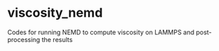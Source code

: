 # viscosity_nemd
 Codes for running NEMD to compute viscosity on LAMMPS and post-processing the results
